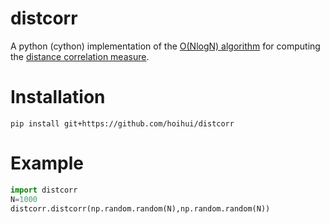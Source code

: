 # distcorr

A python (cython) implementation of the [O(NlogN) algorithm](https://arxiv.org/abs/1410.1503) for computing the [distance correlation measure](https://projecteuclid.org/euclid.aos/1201012979).

# Installation

`pip install git+https://github.com/hoihui/distcorr`

# Example

```python
import distcorr
N=1000
distcorr.distcorr(np.random.random(N),np.random.random(N))
```
